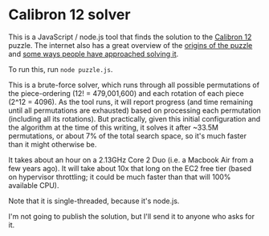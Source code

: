 # Calibron 12 solver

This is a JavaScript / node.js tool that finds the solution to the [Calibron 12](http://www.creativecrafthouse.com/index.php?main_page=product_info&products_id=844) puzzle. The internet also has a great overview of the [origins of the puzzle](http://www.pavelspuzzles.com/2010/08/the_calibron_12block_puzzle.html) and [some ways people have approached solving it](http://mypuzzlecollection.blogspot.com/2012/06/calibron-12.html).

To run this, run `node puzzle.js`.

This is a brute-force solver, which runs through all possible permutations of the piece-ordering (12! = 479,001,600) and each rotation of each piece (2^12 = 4096). As the tool runs, it will report progress (and time remaining until all permutations are exhausted) based on processing each permutation (including all its rotations). But practically, given this initial configuration and the algorithm at the time of this writing, it solves it after ~33.5M permutations, or about 7% of the total search space, so it's much faster than it might otherwise be.

It takes about an hour on a 2.13GHz Core 2 Duo (i.e. a Macbook Air from a few years ago). It will take about 10x that long on the EC2 free tier (based on hypervisor throttling; it could be much faster than that will 100% available CPU).

Note that it is single-threaded, because it's node.js.

I'm not going to publish the solution, but I'll send it to anyone who asks for it.
